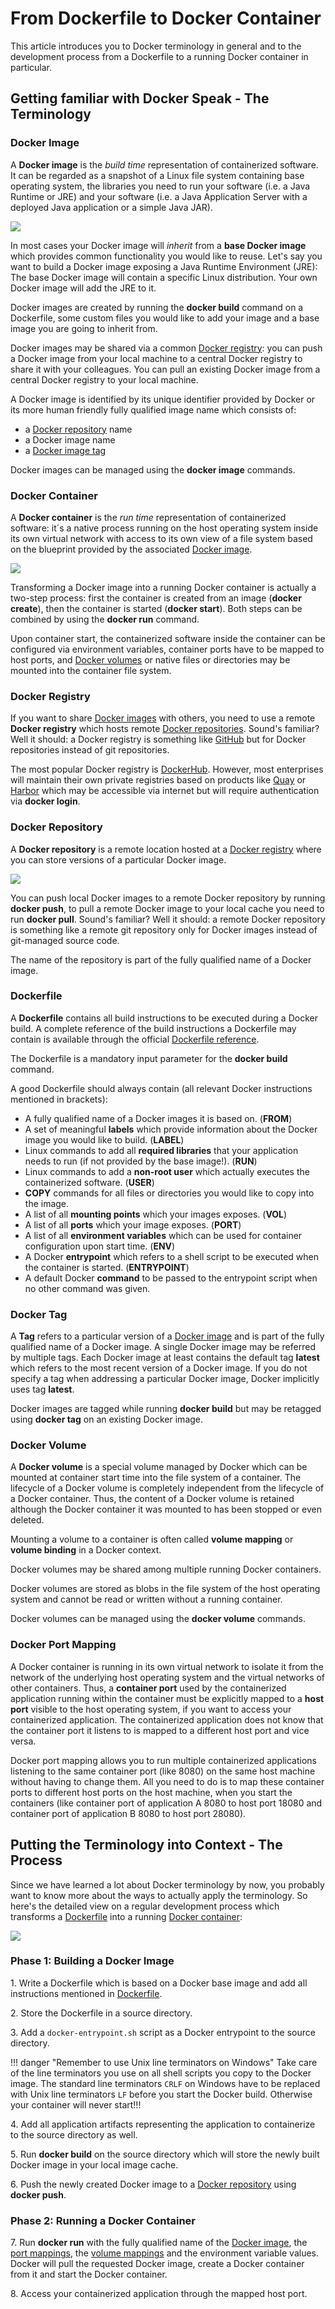 # From Dockerfile to Docker Container

This article introduces you to Docker terminology 
in general and to the development process from a Dockerfile to a running Docker container in particular.

## Getting familiar with Docker Speak - The Terminology

### Docker Image

A __Docker image__ is the *build time* representation of containerized software. It can be regarded as a snapshot of a 
Linux file system containing base operating system, the libraries you need to run your software (i.e. a Java Runtime or JRE) 
and your software (i.e. a Java Application Server with a deployed Java application or a simple Java JAR).

![](img/docker_image.png)

In most cases your Docker image will *inherit* from a __base Docker image__ which provides common functionality you
would like to reuse. Let's say you want to build a Docker image exposing a Java Runtime Environment (JRE): 
The base Docker image will contain a specific Linux distribution. Your own Docker image will add the JRE to it.

Docker images are created by running the __docker build__ command on a Dockerfile, some custom files you would like to
add your image and a base image you are going to inherit from.
   
Docker images may be shared via a common [Docker registry](#docker-registry): you can push a Docker image from your local machine to a central Docker registry to share
it with your colleagues. You can pull an existing Docker image from a central Docker registry to your local machine. 

A Docker image is identified by its unique identifier provided by Docker or its more human friendly fully qualified 
image name which consists of:

* a [Docker repository](#docker-repository) name
* a Docker image name
* a [Docker image tag](#docker-tag)

Docker images can be managed using the __docker image__ commands. 
   
### Docker Container

A __Docker container__ is the *run time* representation of containerized software: it´s a native process running on the 
host operating system inside its own virtual network with access to its own view of a file system based on the 
blueprint provided by the associated [Docker image](#docker-image).

![](img/docker_container.png)

Transforming a Docker image into a running Docker container is actually a two-step process: first the container is 
created from an image (__docker create__), then the container is started (__docker start__). Both steps can be combined 
by using the __docker run__ command.

Upon container start, the containerized software inside the container can be configured via environment variables, 
container ports have to be mapped to host ports, and [Docker volumes](#docker-volume) or native files or directories may 
be mounted into the container file system.  

### Docker Registry
 
If you want to share [Docker images](#docker-image) with others, you need to use a remote __Docker registry__ which 
hosts remote [Docker repositories](#docker-repository). Sound's familiar? Well it should: a Docker registry is something 
like [GitHub](https://github.io) but for Docker repositories instead of git repositories.

The most popular Docker registry is [DockerHub](https://hub.docker.com/). However, most enterprises will maintain their
own private registries based on products like [Quay](https://quay.io/) or [Harbor](https://goharbor.io/) which may be accessible via internet but will require
authentication via __docker login__.

### Docker Repository

A __Docker repository__ is a remote location hosted at a [Docker registry](#docker-registry) where you can store versions
of a particular Docker image.

![](img/docker_repository.png)

You can push local Docker images to a remote Docker repository by running __docker push__, to pull a remote Docker image 
to your local cache you need to run __docker pull__. Sound's familiar? Well it should: a remote Docker repository is something like
a remote git repository only for Docker images instead of git-managed source code.

The name of the repository is part of the fully qualified name of a Docker image.

### Dockerfile

A __Dockerfile__ contains all build instructions to be executed during a Docker build. A complete reference of the build 
instructions a Dockerfile may contain is available through the official 
[Dockerfile reference](https://docs.docker.com/engine/reference/builder/).

The Dockerfile is a mandatory input parameter for the __docker build__ command.

A good Dockerfile should always contain (all relevant Docker instructions mentioned in brackets):

* A fully qualified name of a Docker images it is based on. (__FROM__)
* A set of meaningful __labels__ which provide information about the Docker image you would like to build. (__LABEL__)
* Linux commands to add all __required libraries__ that your application needs to run (if not provided by the base image!). (__RUN__)
* Linux commands to add a __non-root user__ which actually executes the containerized software. (__USER__)
* __COPY__ commands for all files or directories you would like to copy into the image.
* A list of all __mounting points__ which your images exposes. (__VOL__)
* A list of all __ports__ which your image exposes. (__PORT__)
* A list of all __environment variables__ which can be used for container configuration upon start time. (__ENV__)
* A Docker __entrypoint__ which refers to a shell script to be executed when the container is started. (__ENTRYPOINT__)
* A default Docker __command__ to be passed to the entrypoint script when no other command was given.

### Docker Tag

A __Tag__ refers to a particular version of a [Docker image](#docker-image) and is part of the fully qualified name of 
a Docker image.
A single Docker image may be referred by multiple tags. 
Each Docker image at least contains the default tag __latest__ which refers to the most recent version of a Docker image.
If you do not specify a tag when addressing a particular Docker image, Docker implicitly uses tag __latest__.

Docker images are tagged while running __docker build__ but may be retagged using __docker tag__ on an existing Docker image.

### Docker Volume

A __Docker volume__ is a special volume managed by Docker which can be mounted at container start time into the file system
of a container. The lifecycle of a Docker volume is completely independent from the lifecycle of a Docker container. 
Thus, the content of a Docker volume is retained although the Docker container it was mounted to has been stopped or 
even deleted.

Mounting a volume to a container is often called __volume mapping__ or __volume binding__ in a Docker context.

Docker volumes may be shared among multiple running Docker containers.

Docker volumes are stored as blobs in the file system of the host operating system and cannot be read or written without
a running container. 

Docker volumes can be managed using the __docker volume__ commands. 

### Docker Port Mapping

A Docker container is running in its own virtual network to isolate it from the network of the underlying host operating
system and the virtual networks of other containers. Thus, a __container port__ used by the containerized application running
within the container must be explicitly mapped to a __host port__ visible to the host operating system, if you want
to access your containerized application. The containerized application does not know that the container port it listens to 
is mapped to a different host port and vice versa.

Docker port mapping allows you to run multiple containerized applications listening to the same container port (like 8080)
on the same host machine without having to change them. All you need to do is to map these container ports to different
host ports on the host machine, when you start the containers (like container port of application A 8080 to host port 18080 and container port
of application B 8080 to host port 28080). 

## Putting the Terminology into Context - The Process

Since we have learned a lot about Docker terminology by now, you probably want to know more about the ways to actually apply the terminology.
So here's the detailed view on a regular development process which transforms a [Dockerfile](#dockerfile) into a running [Docker container](#docker-container):

![](img/docker_dockerfile_2_container.png)

### Phase 1: Building a Docker Image

1\. Write a Dockerfile which is based on a Docker base image and add all instructions mentioned in [Dockerfile](#dockerfile).

2\. Store the Dockerfile in a source directory.

3\. Add a `docker-entrypoint.sh` script as a Docker entrypoint to the source directory.

!!! danger "Remember to use Unix line terminators on Windows" 
    Take care of the line terminators you use on all shell scripts you copy to the Docker image. The standard line terminators
    `CRLF` on Windows have to be replaced with Unix line terminators `LF` before you start the Docker build. Otherwise
    your container will never start!!!
    
4\. Add all application artifacts representing the application to containerize to the source directory as well.

5\. Run __docker build__ on the source directory which will store the newly built Docker image in your local image cache.

6\. Push the newly created Docker image to a [Docker repository](#docker-repository) using __docker push__.

### Phase 2: Running a Docker Container

7\. Run __docker run__ with the fully qualified name of the [Docker image](#docker-image), the [port mappings](#docker-port-mapping), 
the [volume mappings](#docker-volume) and the environment variable values. Docker will pull the requested Docker image, create a Docker container from it and start the
Docker container.

8\. Access your containerized application through the mapped host port.